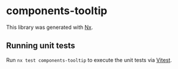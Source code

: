 # components-tooltip

This library was generated with [Nx](https://nx.dev).

## Running unit tests

Run `nx test components-tooltip` to execute the unit tests via [Vitest](https://vitest.dev/).
